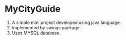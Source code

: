 # MyCityGuide
1. A simple mini project developed using java language. 
2. Implemented by swings package. 
3. Uses MYSQL database. 
